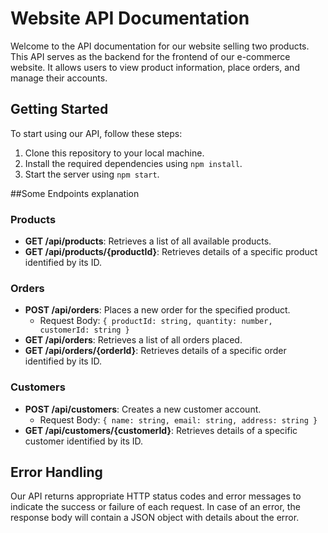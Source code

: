 # Website API Documentation

Welcome to the API documentation for our website selling two products. This API serves as the backend for the frontend of our e-commerce website. It allows users to view product information, place orders, and manage their accounts.

## Getting Started

To start using our API, follow these steps:

1. Clone this repository to your local machine.
2. Install the required dependencies using `npm install`.
3. Start the server using `npm start`.

##Some Endpoints explanation

### Products

- **GET /api/products**: Retrieves a list of all available products.
- **GET /api/products/{productId}**: Retrieves details of a specific product identified by its ID.

### Orders

- **POST /api/orders**: Places a new order for the specified product.
  - Request Body: `{ productId: string, quantity: number, customerId: string }`
- **GET /api/orders**: Retrieves a list of all orders placed.
- **GET /api/orders/{orderId}**: Retrieves details of a specific order identified by its ID.

### Customers

- **POST /api/customers**: Creates a new customer account.
  - Request Body: `{ name: string, email: string, address: string }`
- **GET /api/customers/{customerId}**: Retrieves details of a specific customer identified by its ID.


## Error Handling

Our API returns appropriate HTTP status codes and error messages to indicate the success or failure of each request. In case of an error, the response body will contain a JSON object with details about the error.

